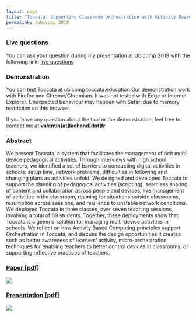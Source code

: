 ```yaml
---
layout: page
title: "Toccata: Supporting Classroom Orchestration with Activity Based Computing"
permalink: /ubicomp_2019
---
```

### Live questions
You can ask your question during my presentation at Ubicomp 2019 with the following link: [live questions](https://app.sli.do/event/jgwdfzb1)

### Demonstration
You can test Toccata at [ubicomp.toccata.education](ubicomp.toccata.education)
Our demonstration work with Firefox and Chrome/Chromium. It was not tested with Edge or Internet Explorer. Unexpected behaviour may happen with Safari due to memory restriction on this browser.

If you have any question about the tool or the demonstration, feel free to contact me at **valentin\[at\]lachand\[dot\]fr**

### Abstract
We present Toccata, a system that facilitates the management of rich multi-device pedagogical activities. Through interviews with high school teachers, we identified a set of barriers to conducting digital activities in schools: setup time, network problems, difficulties in following and changing plans as activities unfold. We designed and developed Toccata to support the planning of pedagogical activities (scripting), seamless sharing of content and collaboration across people and devices, live management of activities in the classroom, roaming for situations outside classrooms, resumption across sessions, and resilience to unstable network conditions. We deployed Toccata in three classes, over seven teaching sessions, involving a total of 69 students. Together, these deployments show that Toccata is a generic solution for managing multi-device activities in schools. We reflect on how Activity Based Computing principles support Orchestration in Toccata, and discuss the design opportunities it creates such as better awareness of learners' activity, micro-orchestration techniques for enabling teachers to better control devices in classrooms, or supporting reflective practices of teachers. 

### [Paper [pdf]](https://hal.archives-ouvertes.fr/hal-02136481/document)
<a href="https://hal.archives-ouvertes.fr/hal-02136481/document">
  <img src="https://valentin.lachand.net/documents/2019/paper_ubicomp_thumbnail.png"/>
 </a>

### [Presentation [pdf]](https://docs.google.com/presentation/d/1qmoVolMyzQ7etLfP6kaOxNvE5CQo0t-7Wo5Hdu90m_M/export/pdf)
<a href="https://docs.google.com/presentation/d/1qmoVolMyzQ7etLfP6kaOxNvE5CQo0t-7Wo5Hdu90m_M/export/pdf">
  <img src="https://valentin.lachand.net/documents/2019/presentation_ubicomp_thumbnail.png"/>
 </a>
